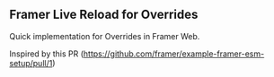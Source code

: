 ## Framer Live Reload for Overrides

Quick implementation for Overrides in Framer Web.

Inspired by this PR (https://github.com/framer/example-framer-esm-setup/pull/1)
